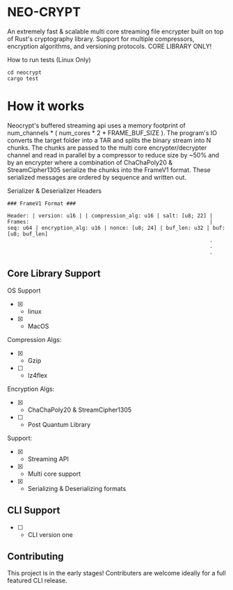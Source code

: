 # NEO-CRYPT

An extremely fast & scalable multi core streaming file encrypter built on top of Rust's cryptography library.
Support for multiple compressors, encryption algorithms, and versioning protocols. CORE LIBRARY ONLY!

How to run tests (Linux Only)
```
cd neocrypt
cargo test
```

# How it works

Neocrypt's buffered streaming api uses a memory footprint of num_channels * ( num_cores * 2 * FRAME_BUF_SIZE ). The program's IO converts the target folder into a TAR and splits the binary stream into N chunks. The chunks are passed to the multi core encrypter/decrypter channel and read in parallel by a compressor to reduce size by ~50% and by an encrypter where a combination of ChaChaPoly20 & StreamCipher1305 serialize the chunks into the FrameV1 format. These serialized messages are ordered by sequence and written out.

Serializer & Deserializer Headers
```
### FrameV1 Format ###

Header: | version: u16 | | compression_alg: u16 | salt: [u8; 22] |
Frames:                                                          | seq: u64 | encryption_alg: u16 | nonce: [u8; 24] | buf_len: u32 | buf: [u8; buf_len]
                                                                 .
                                                                 .
                                                                 .
```

## Core Library Support

OS Support
* [x] - linux
* [x] - MacOS

Compression Algs: 
* [x] - Gzip
* [ ] - lz4flex

Encryption Algs:
* [x] - ChaChaPoly20 & StreamCipher1305
* [ ] - Post Quantum Library

Support:
* [x] - Streaming API
* [x] - Multi core support
* [x] - Serializing & Deserializing formats

## CLI Support
* [ ] - CLI version one

## Contributing

This project is in the early stages! Contributers are welcome ideally for a full featured CLI release.
